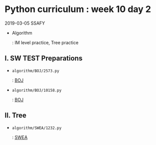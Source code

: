 # Python curriculum : week 10 day 2

2019-03-05 SSAFY 

* Algorithm

  : IM level practice, Tree practice



## I. SW TEST Preparations

* `algorithm/BOJ/2573.py`

  : [BOJ](https://www.acmicpc.net/problem/2573)

* `algorithm/BOJ/10158.py`

  : [BOJ](https://www.acmicpc.net/problem/10158)



## II. Tree

* `algorithm/SWEA/1232.py`

  : [SWEA](https://www.swexpertacademy.com/main/code/problem/problemDetail.do?contestProbId=AV141J8KAIcCFAYD)

